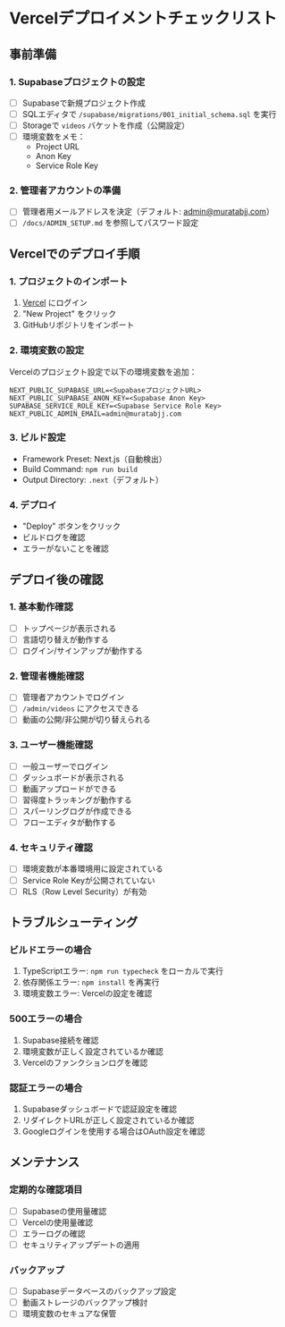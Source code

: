 # Vercelデプロイメントチェックリスト

## 事前準備

### 1. Supabaseプロジェクトの設定
- [ ] Supabaseで新規プロジェクト作成
- [ ] SQLエディタで `/supabase/migrations/001_initial_schema.sql` を実行
- [ ] Storageで `videos` バケットを作成（公開設定）
- [ ] 環境変数をメモ：
  - Project URL
  - Anon Key
  - Service Role Key

### 2. 管理者アカウントの準備
- [ ] 管理者用メールアドレスを決定（デフォルト: admin@muratabjj.com）
- [ ] `/docs/ADMIN_SETUP.md` を参照してパスワード設定

## Vercelでのデプロイ手順

### 1. プロジェクトのインポート
1. [Vercel](https://vercel.com) にログイン
2. "New Project" をクリック
3. GitHubリポジトリをインポート

### 2. 環境変数の設定
Vercelのプロジェクト設定で以下の環境変数を追加：

```
NEXT_PUBLIC_SUPABASE_URL=<SupabaseプロジェクトURL>
NEXT_PUBLIC_SUPABASE_ANON_KEY=<Supabase Anon Key>
SUPABASE_SERVICE_ROLE_KEY=<Supabase Service Role Key>
NEXT_PUBLIC_ADMIN_EMAIL=admin@muratabjj.com
```

### 3. ビルド設定
- Framework Preset: Next.js（自動検出）
- Build Command: `npm run build`
- Output Directory: `.next`（デフォルト）

### 4. デプロイ
- "Deploy" ボタンをクリック
- ビルドログを確認
- エラーがないことを確認

## デプロイ後の確認

### 1. 基本動作確認
- [ ] トップページが表示される
- [ ] 言語切り替えが動作する
- [ ] ログイン/サインアップが動作する

### 2. 管理者機能確認
- [ ] 管理者アカウントでログイン
- [ ] `/admin/videos` にアクセスできる
- [ ] 動画の公開/非公開が切り替えられる

### 3. ユーザー機能確認
- [ ] 一般ユーザーでログイン
- [ ] ダッシュボードが表示される
- [ ] 動画アップロードができる
- [ ] 習得度トラッキングが動作する
- [ ] スパーリングログが作成できる
- [ ] フローエディタが動作する

### 4. セキュリティ確認
- [ ] 環境変数が本番環境用に設定されている
- [ ] Service Role Keyが公開されていない
- [ ] RLS（Row Level Security）が有効

## トラブルシューティング

### ビルドエラーの場合
1. TypeScriptエラー: `npm run typecheck` をローカルで実行
2. 依存関係エラー: `npm install` を再実行
3. 環境変数エラー: Vercelの設定を確認

### 500エラーの場合
1. Supabase接続を確認
2. 環境変数が正しく設定されているか確認
3. Vercelのファンクションログを確認

### 認証エラーの場合
1. Supabaseダッシュボードで認証設定を確認
2. リダイレクトURLが正しく設定されているか確認
3. Googleログインを使用する場合はOAuth設定を確認

## メンテナンス

### 定期的な確認項目
- [ ] Supabaseの使用量確認
- [ ] Vercelの使用量確認
- [ ] エラーログの確認
- [ ] セキュリティアップデートの適用

### バックアップ
- [ ] Supabaseデータベースのバックアップ設定
- [ ] 動画ストレージのバックアップ検討
- [ ] 環境変数のセキュアな保管